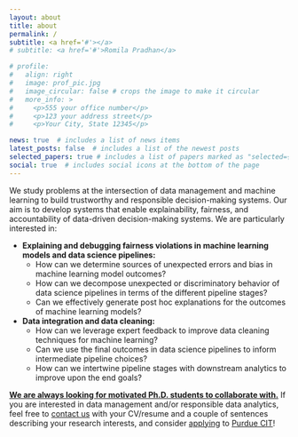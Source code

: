 ```yaml
---
layout: about
title: about
permalink: /
subtitle: <a href='#'></a>
# subtitle: <a href='#'>Romila Pradhan</a>

# profile:
#   align: right
#   image: prof_pic.jpg
#   image_circular: false # crops the image to make it circular
#   more_info: >
#     <p>555 your office number</p>
#     <p>123 your address street</p>
#     <p>Your City, State 12345</p>

news: true  # includes a list of news items
latest_posts: false  # includes a list of the newest posts
selected_papers: true # includes a list of papers marked as "selected={true}"
social: true  # includes social icons at the bottom of the page
---
```


We study problems at the intersection of data management and machine learning to build trustworthy and responsible decision-making systems. Our aim is to develop systems that enable explainability, fairness, and accountability of data-driven decision-making systems. We are particularly interested in:

<ul>
    <li>
        <b>Explaining and debugging fairness violations in machine learning models and data science pipelines:</b> 
        <ul>
            <li>How can we determine sources of unexpected errors and bias in machine learning model outcomes?</li>
            <li>How can we decompose unexpected or discriminatory behavior of data science pipelines in terms of the different pipeline stages?</li>
            <li>Can we effectively generate post hoc explanations for the outcomes of machine learning models?</li>
        </ul>
    </li>
    <li>
        <b>Data integration and data cleaning:</b>
        <ul>
            <li>How can we leverage expert feedback to improve data cleaning techniques for machine learning?</li>
            <li>Can we use the final outcomes in data science pipelines to inform intermediate pipeline choices?</li> 
            <li>How can we intertwine pipeline stages with downstream analytics to improve upon the end goals? </li>
        </ul>
    </li>
</ul>

<b> <u>We are always looking for motivated Ph.D. students to collaborate with.</u></b> If you are interested in data management and/or responsible data analytics, feel free to <a href="mailto:rpradhan@purdue.edu">contact us</a> with your CV/resume and a couple of sentences describing your research interests, and consider <a href="https://www.purdue.edu/gradschool/admissions/how-to-apply/index.html">applying</a> to <a href="https://polytechnic.purdue.edu/degrees/phd-technology/admissions/application-package-components">Purdue CIT</a>!
